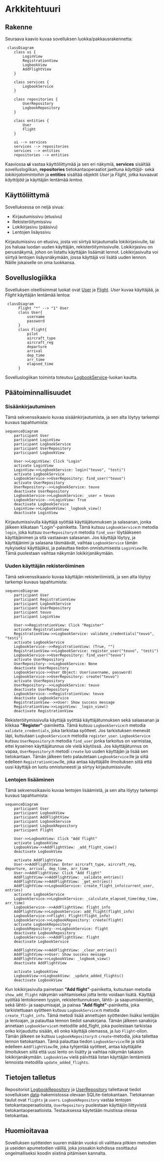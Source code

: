 # Arkkitehtuuri

## Rakenne

Seuraava kaavio kuvaa sovelluksen luokka/pakkausrakennetta:

```mermaid
 classDiagram
    class ui {
        LoginView
        RegistrationView
        LogbookView
        AddFlightView
    }

    class services {
        LogbookService
    }

    class repositories {
        UserRepository
        LogbookRepository
    }

    class entities {
        User
        Flight
    }

    ui --> services
    services --> repositories
    services --> entities
    repositories --> entities
```

Kaaviossa **ui** vastaa käyttöliittymää ja sen eri näkymiä, **services** sisältää sovelluslogiikan, **repositories** tietokantaoperaatiot jaettuna *käyttäjä-* sekä *lokikirjatoimintoihin* ja **entities** sisältää objektit *User* ja *Flight*, jotka kuvaavat *käyttäjää* ja käyttäjän lentämää *lentoa*.

## Käyttöliittymä

Sovelluksessa on neljä sivua:

 - Kirjautumissivu (etusivu)
 - Rekisteröitymissivu
 - Lokikirjasivu (pääsivu)
 - Lentojen lisäyssivu

Kirjautumissivu on etusivu, josta voi siirtyä kirjautumalla lokikirjasivulle, tai jos haluaa luodan uuden käyttäjän, rekisteröitymissivulle. Lokikirjasivu on perusnäkymä, johon on listattu käyttäjän lisäämät lennot. Lokikirjasivulta voi siirtyä lentojen lisäysnäkymään, jossa käyttäjä voi lisätä uuden lennon. Näille jokaiselle on oma luokkansa.

## Sovelluslogiikka

Sovelluksen oleellisimmat luokat ovat [User](https://github.com/ilmari21/ot-harjoitustyo/blob/master/src/entities/user.py) ja [Flight](https://github.com/ilmari21/ot-harjoitustyo/blob/master/src/entities/flight.py). *User* kuvaa käyttäjää, ja *Flight* käyttäjän lentämää lentoa:

```mermaid
 classDiagram
      Flight "*" --> "1" User
      class User{
          username
          password
      }
      class Flight{
          pilot
          aircraft_type
          aircraft_reg
          departure
          arrival
          dep_time
          arr_time
          elapsed_time
      }
```

Sovelluslogiikan toiminta toteutuu [LogbookService](https://github.com/ilmari21/ot-harjoitustyo/blob/master/src/services/logbook_service.py)-luokan kautta.

## Päätoiminnallisuudet

### Sisäänkirjautuminen

Tämä sekvenssikaavio kuvaa sisäänkirjautumista, ja sen alta löytyy tarkempi kuvaus tapahtumista:

```mermaid
sequenceDiagram
    participant User
    participant LoginView
    participant LogbookService
    participant UserRepository
    participant LogbookView

    User->>LoginView: Click "Login"
    activate LoginView
    LoginView->>LogbookService: login("teuvo", "testi")
    activate LogbookService
    LogbookService->>UserRepository: find_user("teuvo")
    activate UserRepository
    UserRepository-->>LogbookService: teuvo
    deactivate UserRepository
    LogbookService->>LogbookService: _user = teuvo
    LogbookService-->>LoginView: True
    deactivate LogbookService
    LoginView->>LogbookView: _logbook_view()
    deactivate LoginView
```

Kirjautumissivulla käyttäjä syöttää käyttäjätunnuksen ja salasanan, jonka jälkeen klikataan "Login"-painiketta. Tämä kutsuu `LogbookService`:n metodia `login`, joka kutsuu `UserRepository`:n metodia `find_user` löytääkseen käyttäjänimen ja sitä vastaavan salasanan. Jos käyttäjä löytyy, ja käyttäjänimi ja salasana täsmäävät, vaihtaa `LogbookService` tämän nykyiseksi käyttäjäksi, ja palauttaa tiedon onnistumisesta `LoginView`:lle. Tämä puolestaan vaihtaa näkymän lokikirjanäkymään.

### Uuden käyttäjän rekisteröiminen

Tämä sekvenssikaavio kuvaa käyttäjän rekisteröimistä, ja sen alta löytyy tarkempi kuvaus tapahtumista:

```mermaid
sequenceDiagram
    participant User
    participant RegistrationView
    participant LogbookService
    participant UserRepository
    participant teuvo
    participant LoginView

    User->>RegistrationView: Click "Register"
    activate RegistrationView
    RegistrationView->>LogbookService: validate_credentials("teuvo", "testi")
    activate LogbookService
    LogbookService-->>RegistrationView: (True, "")
    RegistrationView->>LogbookService: register_user("teuvo", "testi")
    LogbookService->>UserRepository: find_user("teuvo")
    activate UserRepository
    UserRepository-->>LogbookService: None
    deactivate UserRepository
    LogbookService->>User_Object: User(username, password)
    LogbookService->>UserRepository: create("teuvo")
    activate UserRepository
    UserRepository-->>LogbookService: teuvo
    deactivate UserRepository
    LogbookService-->>RegistrationView: teuvo
    deactivate LogbookService
    RegistrationView-->>User: Show success message
    RegistrationView->>LoginView: _login_view()
    deactivate RegistrationView
```

Rekisteröitymissivulla käyttäjä syöttää käyttäjätunnuksen sekä salaasanan ja klikkaa **"Register"**-painiketta. Tämä kutsuu `LogbookService`:n metodia `validate_credentials`, joka tarkistaa syötteet. Jos tarkistuksen menevät läpi, kutsutaan `LogbookService`:n metodia `register_user`. `LogbookService` kutsuu `UserRepository`:n metodia `find_user` jonka tarkoitus on varmistaa, ettei kyseinen käyttäjätunnus ole vielä käytössä. Jos käyttäjätunnus on vapaa, `UserRepository`:n metodi `create` luo uuden käyttäjän ja lisää sen tietokantaan. Tämän jälkeen tieto palautetaan `LogbookService`:lle ja siitä edelleen `RegistrationView`:lle, joka antaa käyttäjälle ilmoituksen siitä että uusi käyttäjä on luotu onnistuneesti ja siirtyy kirjautumissivulle.

### Lentojen lisääminen

Tämä sekvenssikaavio kuvaa lentojen lisäämistä, ja sen alta löytyy tarkempi kuvaus tapahtumista:

```mermaid
sequenceDiagram
    participant User
    participant LogbookView
    participant AddFlightView
    participant LogbookService
    participant LogbookRepository
    participant Flight

    User->>LogbookView: Click "Add flight"
    activate LogbookView
    LogbookView->>AddFlightView: _add_flight_view()
    deactivate LogbookView
    
    activate AddFlightView
    User->>AddFlightView: Enter aircraft_type, aircraft_reg, departure, arrival, dep_time, arr_time
    User->>AddFlightView: Click "Add flight"
    AddFlightView->>AddFlightView: _validate_entries()
    AddFlightView->>AddFlightView: _get_entries()
    AddFlightView->>LogbookService: create_flight_info(current_user, entries)
    activate LogbookService
    LogbookService->>LogbookService: _calculate_elapsed_time(dep_time, arr_time)
    LogbookService-->>AddFlightView: flight_info
    AddFlightView->>LogbookService: add_flight(flight_info)
    LogbookService->>Flight: Flight(flight_info)
    LogbookService->>LogbookRepository: create(flight)
    activate LogbookRepository
    LogbookRepository-->>LogbookService: flight
    deactivate LogbookRepository
    LogbookService-->>AddFlightView: flight
    deactivate LogbookService
    
    AddFlightView->>AddFlightView: _clear_entries()
    AddFlightView->>User: Show success message
    AddFlightView->>LogbookView: _logbook_view()
    deactivate AddFlightView
    
    activate LogbookView
    LogbookView->>LogbookView: _update_added_flights()
    deactivate LogbookView
```

Kun lokikirjasivulla painetaan **"Add flight"**-painiketta, kutsutaan metodia `show_add_flight` näkymän vaihtamiseksi jotta lento voidaan lisätä. Käyttäjä syöttää lentokoneen tyypin, rekisteritunnuksen, lähtö- ja saapumiskentän, sekä lähtö- ja saapumisajat, ja painaa **"Add flight"**-painiketta, joka tarkistettuaan syötteen kutsuu `LogbookService`:n metodia `create_flight_info`. Tämä metodi lisää annettujen syötteiden lisäksi lentäjän ja lentoajan, ja palauttaa lennon tiedot sanakirjana. Tämän jälkeen sanakirja annetaan `LogbookService`n metodille add_flight, joka puolestaan tarkistaa onko kirjauduttu sisään, eli onko käyttäjä olemassa, ja luo `Flight`-olion. Tämän jälkeen se kutsuu `LogbookRepository`:n `create`-metodia, joka tallettaa lennon tietokantaan. Tämä palauttaa tiedon `LogbookService`:lle ja siitä edelleen `AddFlightView`:lle, joka tyhjentää syötteet, antaa käyttäjälle ilmoituksen siitä että uusi lento on lisätty ja vaihtaa näkymän takaisin lokikirjanäkymään. `LogbookView` vielä päivittää listan käyttäjän lentämistä lennoista metodilla `update_added_flights`.

## Tietojen talletus

Repositoriot [LogbookRepository](https://github.com/ilmari21/ot-harjoitustyo/blob/master/src/repositories/logbook_repository.py) ja [UserRepository](https://github.com/ilmari21/ot-harjoitustyo/blob/master/src/repositories/user_repository.py) tallettavat tiedot sovelluksen [data](https://github.com/ilmari21/ot-harjoitustyo/blob/master/data)-hakemistossa olevaan SQLite-tietokantaan. Tietokannan taulut ovat `flights` ja `users`. `LogbookRepository` vastaa lentojen tietokantaoperaatioista, `UserRepository` puolestaan käyttäjiin liittyvistä tietokantaoperaatioista. Testauksessa käytetään muistissa olevaa tietokantaa.

## Huomioitavaa

Sovelluksen syötteiden suuren määrän vuoksi oli valittava pitkien metodien ja useiden apumetodien välillä, joka joissakin kohdissa osoittautui ongelmalliseksi koodin siistinä pitämisen kannalta.
